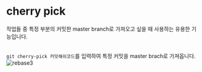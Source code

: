 # cherry pick
작업들 중 특정 부분의 커밋한 master branch로 가져오고 싶을 때 사용하는 유용한 기능입니다.<br><br>

`git cherry-pick 커밋해쉬코드`를 입력하여 특정 커밋을 master brach로 가져옵니다.<br>
![rebase3](https://user-images.githubusercontent.com/56298540/180753129-d38e4895-75d6-4ba6-a12e-bbef65770cc1.PNG)